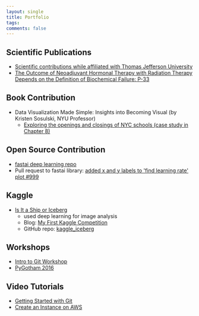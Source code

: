 ```yaml
---
layout: single
title: Portfolio
tags: 
comments: false
---
```


## Scientific Publications
* [Scientific contributions while affiliated with Thomas Jefferson University](https://www.researchgate.net/scientific-contributions/59221316_Reshama_Shaikh)
* [The Outcome of Neoadjuvant Hormonal Therapy with Radiation Therapy Depends on the Definition of Biochemical Failure: P-33](https://journals.lww.com/journalppo/Citation/2002/11000/The_Outcome_of_Neoadjuvant_Hormonal_Therapy_with.77.aspx)

## Book Contribution
* Data Visualization Made Simple:  Insights into Becoming Visual (by Kristen Sosulski, NYU Professor)
    - [Exploring the openings and closings of NYC schools (case study in Chapter 8)](https://books.google.com/books?id=cM5wDwAAQBAJ&pg=PT208&lpg=PT208&dq=reshama+shaikh&source=bl&ots=UkRLpWvqLn&sig=9weW5DeMyFEs93ToLRQyIxWb1_0&hl=en&sa=X&ved=2ahUKEwjVttPC6IneAhWNm-AKHURqA0c4HhDoATABegQICBAB#v=onepage&q=reshama%20shaikh&f=false)


## Open Source Contribution
* [fastai deep learning repo](https://github.com/reshamas/fastai_deeplearn_part1)
* Pull request to fastai library:  [added x and y labels to 'find learning rate' plot #999](https://github.com/fastai/fastai/pull/999)


## Kaggle
* [Is It a Ship or Iceberg](https://www.kaggle.com/c/statoil-iceberg-classifier-challenge)
    - used deep learning for image analysis 
    - Blog:  [My First Kaggle Competition](https://reshamas.github.io/my-first-kaggle-competition/)
    - GitHub repo:  [kaggle_iceberg](https://github.com/reshamas/kaggle_iceberg)


## Workshops
- [Intro to Git Workshop](https://github.com/reshamas/git-intro-workshop)
- [PyGotham 2016](https://github.com/reshamas/pygotham-2016)

## Video Tutorials
- [Getting Started with Git](https://vimeo.com/178481263?mc_cid=06d951b22e&mc_eid=[UNIQID])
- [Create an Instance on AWS](https://www.youtube.com/watch?v=_dRXVp_kk7w&t=14s)

